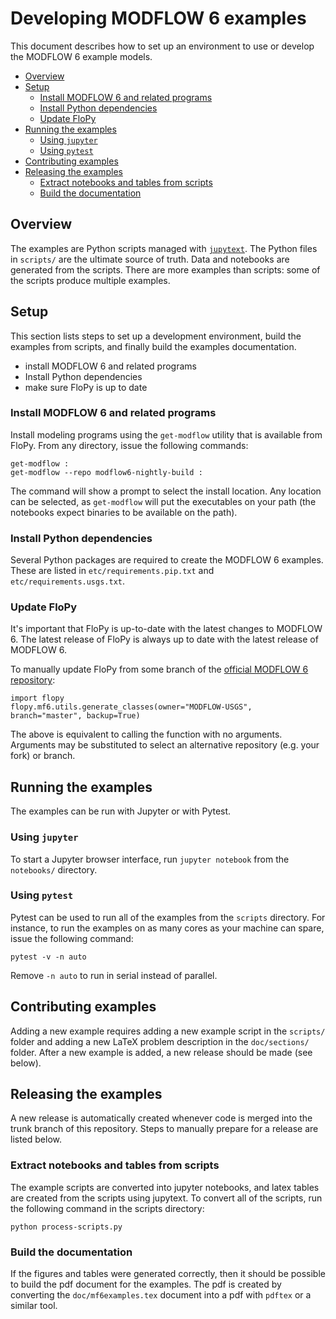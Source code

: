 # Developing MODFLOW 6 examples

This document describes how to set up an environment to use or develop the MODFLOW 6 example models.

<!-- START doctoc generated TOC please keep comment here to allow auto update -->
<!-- DON'T EDIT THIS SECTION, INSTEAD RE-RUN doctoc TO UPDATE -->


- [Overview](#overview)
- [Setup](#setup)
  - [Install MODFLOW 6 and related programs](#install-modflow-6-and-related-programs)
  - [Install Python dependencies](#install-python-dependencies)
  - [Update FloPy](#update-flopy)
- [Running the examples](#running-the-examples)
  - [Using `jupyter`](#using-jupyter)
  - [Using `pytest`](#using-pytest)
- [Contributing examples](#contributing-examples)
- [Releasing the examples](#releasing-the-examples)
  - [Extract notebooks and tables from scripts](#extract-notebooks-and-tables-from-scripts)
  - [Build the documentation](#build-the-documentation)

<!-- END doctoc generated TOC please keep comment here to allow auto update -->

## Overview

The examples are Python scripts managed with [`jupytext`](https://github.com/mwouts/jupytext). The Python files in `scripts/` are the ultimate source of truth. Data and notebooks are generated from the scripts. There are more examples than scripts: some of the scripts produce multiple examples.

## Setup

This section lists steps to set up a development environment, build the examples from scripts, and finally build the examples documentation.

- install MODFLOW 6 and related programs
- Install Python dependencies
- make sure FloPy is up to date

### Install MODFLOW 6 and related programs

Install modeling programs using the `get-modflow` utility that is available from FloPy. From any directory, issue the following commands:

```commandline
get-modflow :
get-modflow --repo modflow6-nightly-build :
```

The command will show a prompt to select the install location. Any location can be selected, as `get-modflow` will put the executables on your path (the notebooks expect binaries to be available on the path).

### Install Python dependencies

Several Python packages are required to create the MODFLOW 6 examples. These are listed in `etc/requirements.pip.txt` and `etc/requirements.usgs.txt`.

### Update FloPy

It's important that FloPy is up-to-date with the latest changes to MODFLOW 6. The latest release of FloPy is always up to date with the latest release of MODFLOW 6.

To manually update FloPy from some branch of the [official MODFLOW 6 repository](https://github.com/MODFLOW-USGS/modflow6):

```commandline
import flopy
flopy.mf6.utils.generate_classes(owner="MODFLOW-USGS", branch="master", backup=True)
```

The above is equivalent to calling the function with no arguments. Arguments may be substituted to select an alternative repository (e.g. your fork) or branch.

## Running the examples

The examples can be run with Jupyter or with Pytest.

### Using `jupyter`

To start a Jupyter browser interface, run `jupyter notebook` from the `notebooks/` directory.

### Using `pytest`

Pytest can be used to run all of the examples from the `scripts` directory. For instance, to run the examples on as many cores as your machine can spare, issue the following command:

```commandline
pytest -v -n auto
```

Remove `-n auto` to run in serial instead of parallel.

## Contributing examples

Adding a new example requires adding a new example script in the `scripts/` folder and adding a new LaTeX problem description in the `doc/sections/` folder. After a new example is added, a new release should be made (see below).

## Releasing the examples

A new release is automatically created whenever code is merged into the trunk branch of this repository. Steps to manually prepare for a release are listed below.

### Extract notebooks and tables from scripts

The example scripts are converted into jupyter notebooks, and latex tables are created from the scripts using jupytext.  To convert all of the scripts, run the following command in the scripts directory:

```commandline
python process-scripts.py
```

### Build the documentation

If the figures and tables were generated correctly, then it should be possible to build the pdf document for the examples. The pdf is created by converting the `doc/mf6examples.tex` document into a pdf with `pdftex` or a similar tool.
